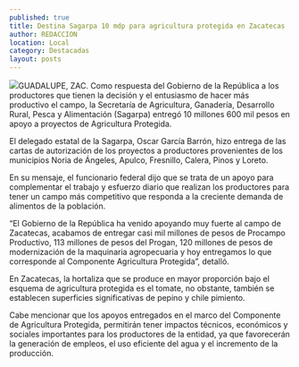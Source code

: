 ```yaml
---
published: true
title: Destina Sagarpa 10 mdp para agricultura protegida en Zacatecas
author: REDACCION
location: Local
category: Destacadas
layout: posts
---
```


![](http://i.imgur.com/YPMny3Xm.jpg)GUADALUPE, ZAC. Como respuesta del Gobierno de la República a los productores que tienen la decisión y el entusiasmo de hacer más productivo el campo, la Secretaría de Agricultura, Ganadería, Desarrollo Rural, Pesca y Alimentación (Sagarpa) entregó 10 millones 600 mil pesos en apoyo a proyectos de Agricultura Protegida.

El delegado estatal de la Sagarpa, Oscar García Barrón, hizo entrega de las cartas de autorización de los proyectos a productores provenientes de los municipios Noria de Ángeles, Apulco, Fresnillo, Calera, Pinos y Loreto.

En su mensaje, el funcionario federal dijo que se trata de un apoyo para complementar el trabajo y esfuerzo diario que realizan los productores para tener un campo más competitivo que responda a la creciente demanda de alimentos de la población.

“El Gobierno de la República ha venido apoyando muy fuerte al campo de Zacatecas, acabamos de entregar casi mil millones de pesos de Procampo Productivo, 113 millones de pesos del Progan, 120 millones de pesos de modernización de la maquinaria agropecuaria y hoy entregamos lo que corresponde al Componente Agricultura Protegida”, detalló.

En Zacatecas, la hortaliza que se produce en mayor proporción bajo el esquema de agricultura protegida es el tomate, no obstante, también se establecen superficies significativas de pepino y chile pimiento.

Cabe mencionar que los apoyos entregados en el marco del Componente de Agricultura Protegida, permitirán tener impactos técnicos, económicos y sociales importantes para los productores de la entidad, ya que favorecerán la generación de empleos, el uso eficiente del agua y el incremento de la producción.
